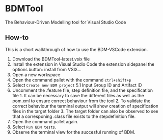 # BDMTool
The Behaviour-Driven Modelling tool for Visual Studio Code


## How-to

This is a short walkthrough of how to use the BDM-VSCode extension. 

  1. Download the BDMTool-latest.vsix file
  2. Install the extension in Visual Studio Code the extension sidepanel the options button: install from VSIX... 
  3. Open a new workspace
  4. Open the command pallet with the command `ctrl+shift+p`
  5. Select `Create new BDM project`
    5.1 Input Group ID and Artifact ID
  6. Uncomment the .feature file, step definition file, and the specification file
    1. It can be necessary to save the different files as well as the pom.xml to ensure correct behaviour from the tool
    2. To validate the correct behaviour the terminal output will show creation of specification files in the target folder
    3. The target folder can also be observed to see that a corresponing .class file exists to the stepdefinition file.  
  8. Open the command pallet again.
  9. Select `Run BDM tests`.
  10. Observe the terminal view for the succesful running of BDM.   
